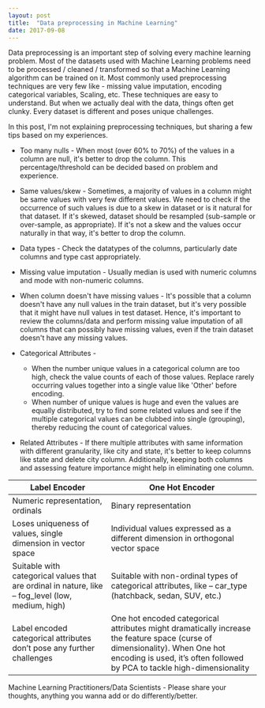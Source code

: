 ```yaml
---
layout: post
title:  "Data preprocessing in Machine Learning"
date: 2017-09-08
---
```

Data preprocessing is an important step of solving every machine learning problem. Most of the datasets used with Machine Learning problems need to be processed / cleaned / transformed so that a Machine Learning algorithm can be trained on it. Most commonly used preprocessing techniques are very few like - missing value imputation, encoding categorical variables, Scaling, etc. These techniques are easy to understand. But when we actually deal with the data, things often get clunky. Every dataset is different and poses unique challenges.

In this post, I'm not explaining preprocessing techniques, but sharing a few tips based on my experiences.

* Too many nulls - When most (over 60% to 70%) of the values in a column are null, it's better to drop the column. This percentage/threshold can be decided based on problem and experience.

* Same values/skew - Sometimes, a majority of values in a column might be same values with very few different values. We need to check if the occurrence of such values is due to a skew in dataset or is it natural for that dataset. If it's skewed, dataset should be resampled (sub-sample or over-sample, as appropriate). If it's not a skew and the values occur naturally in that way, it's better to drop the column.

* Data types - Check the datatypes of the columns, particularly date columns and type cast appropriately.

* Missing value imputation - Usually median is used with numeric columns and mode with non-numeric columns.

* When column doesn't have missing values - It's possible that a column doesn't have any null values in the train dataset, but it's very possible that it might have null values in test dataset. Hence, it's important to review the columns/data and perform missing value imputation of all columns that can possibly have missing values, even if the train dataset doesn't have any missing values.

* Categorical Attributes - 
    * When the number unique values in a categorical column are too high, check the value counts of each of those values. Replace rarely occurring values together into a single value like 'Other' before encoding.
    * When number of unique values is huge and even the values are equally distributed, try to find some related values and see if the multiple categorical values can be clubbed into single (grouping), thereby reducing the count of categorical values.

* Related Attributes - If there multiple attributes with same information with different granularity, like city and state, it's better to keep columns like state and delete city column. Additionally, keeping both columns and assessing feature importance might help in eliminating one column.

| Label Encoder | One Hot Encoder |
|-------------------|---------------------|
| Numeric representation, ordinals | Binary representation |
| Loses uniqueness of values, single dimension in vector space | Individual values expressed as a different dimension in orthogonal vector space |
| Suitable with categorical values that are ordinal in nature, like – fog_level (low, medium, high) | Suitable with non-ordinal types of categorical attributes, like – car_type (hatchback, sedan, SUV, etc.) |
| Label encoded categorical attributes don’t pose any further challenges | One hot encoded categorical attributes might dramatically increase the feature space (curse of dimensionality). When One hot encoding is used, it’s often followed by PCA to tackle high-dimensionality |

Machine Learning Practitioners/Data Scientists - Please share your thoughts, anything you wanna add or do differently/better.
